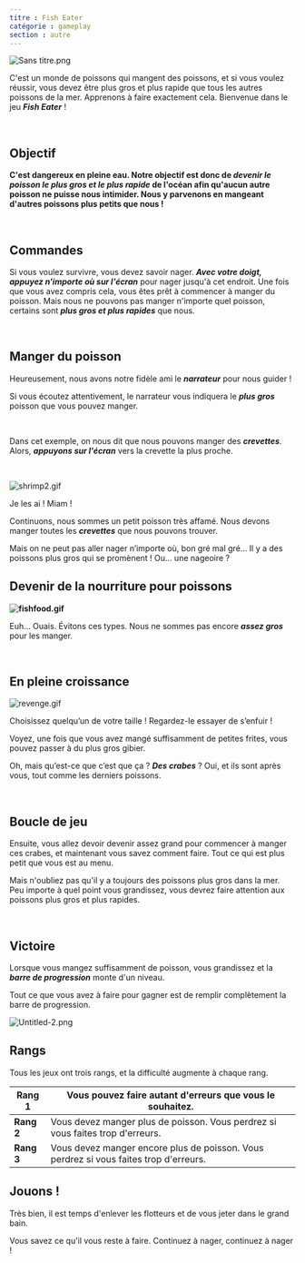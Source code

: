 ```yaml
---
titre : Fish Eater
catégorie : gameplay
section : autre
---
```

![Sans titre.png](https://help.Studycat.com/hc/article_attachments/34916165069849)

C'est un monde de poissons qui mangent des poissons, et si vous voulez réussir, vous devez être plus gros et plus rapide que tous les autres poissons de la mer. Apprenons à faire exactement cela. Bienvenue dans le jeu ***Fish Eater*** !

 

## **Objectif**

**C'est dangereux en pleine eau. Notre objectif est donc de ***devenir le poisson le plus gros et le plus rapide*** de l'océan afin qu'aucun autre poisson ne puisse nous intimider. Nous y parvenons en mangeant d'autres poissons plus petits que nous !**

 

## **Commandes**

Si vous voulez survivre, vous devez savoir nager. ***Avec votre doigt, appuyez n'importe où sur l'écran*** pour nager jusqu'à cet endroit. Une fois que vous avez compris cela, vous êtes prêt à commencer à manger du poisson. Mais nous ne pouvons pas manger n'importe quel poisson, certains sont ***plus gros et plus rapides*** que nous.

 

## **Manger du poisson**

Heureusement, nous avons notre fidèle ami le ***narrateur*** pour nous guider !

Si vous écoutez attentivement, le narrateur vous indiquera le ***plus gros*** poisson que vous pouvez manger.

 

Dans cet exemple, on nous dit que nous pouvons manger des ***crevettes***. Alors, ***appuyons sur l'écran*** vers la crevette la plus proche.

 

![shrimp2.gif](https://help.Studycat.com/hc/article_attachments/34916149686297)

Je les ai ! Miam !

Continuons, nous sommes un petit poisson très affamé. Nous devons manger toutes les ***crevettes*** que nous pouvons trouver.

Mais on ne peut pas aller nager n’importe où, bon gré mal gré… Il y a des poissons plus gros qui se promènent ! Ou… une nageoire ?

## 

## **Devenir de la nourriture pour poissons**

**![fishfood.gif](https://help.Studycat.com/hc/article_attachments/34918253174937)**

Euh… Ouais. Évitons ces types. Nous ne sommes pas encore ***assez gros*** pour les manger.

 

## **En pleine croissance**

![revenge.gif](https://help.Studycat.com/hc/article_attachments/34918253176345)

Choisissez quelqu’un de votre taille ! Regardez-le essayer de s’enfuir !

Voyez, une fois que vous avez mangé suffisamment de petites frites, vous pouvez passer à du plus gros gibier.

Oh, mais qu’est-ce que c’est que ça ? ***Des crabes*** ? Oui, et ils sont après vous, tout comme les derniers poissons.

 

## **Boucle de jeu**

Ensuite, vous allez devoir devenir assez grand pour commencer à manger ces crabes, et maintenant vous savez comment faire. Tout ce qui est plus petit que vous est au menu.

Mais n'oubliez pas qu'il y a toujours des poissons plus gros dans la mer. Peu importe à quel point vous grandissez, vous devrez faire attention aux poissons plus gros et plus rapides.

 

## **Victoire**

Lorsque vous mangez suffisamment de poisson, vous grandissez et la ***barre de progression*** monte d'un niveau.

Tout ce que vous avez à faire pour gagner est de remplir complètement la barre de progression.

![Untitled-2.png](https://help.Studycat.com/hc/article_attachments/34918234335641)

## **Rangs**

Tous les jeux ont trois rangs, et la difficulté augmente à chaque rang.

| **Rang 1** | Vous pouvez faire autant d'erreurs que vous le souhaitez. |
| --- | --- |
| **Rang 2** | Vous devez manger plus de poisson. Vous perdrez si vous faites trop d'erreurs. |
| **Rang 3** | Vous devez manger encore plus de poisson. Vous perdrez si vous faites trop d'erreurs. |

## 

## **Jouons !**

Très bien, il est temps d'enlever les flotteurs et de vous jeter dans le grand bain.

Vous savez ce qu'il vous reste à faire. Continuez à nager, continuez à nager !